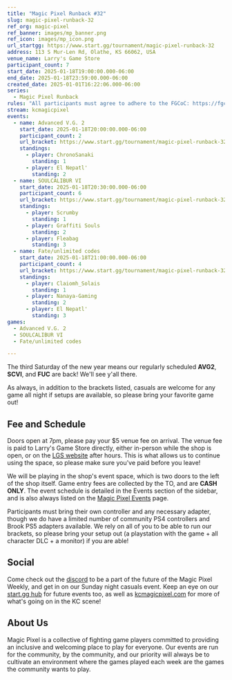```yaml
---
title: "Magic Pixel Runback #32"
slug: magic-pixel-runback-32
ref_org: magic-pixel
ref_banner: images/mp_banner.png
ref_icon: images/mp_icon.png
url_startgg: https://www.start.gg/tournament/magic-pixel-runback-32
address: 113 S Mur-Len Rd, Olathe, KS 66062, USA
venue_name: Larry's Game Store
participant_count: 7
start_date: 2025-01-18T19:00:00.000-06:00
end_date: 2025-01-18T23:59:00.000-06:00
created_date: 2025-01-01T16:22:06.000-06:00
series:
  - Magic Pixel Runback
rules: "All participants must agree to adhere to the FGCoC: https://fgcoc.com/"
stream: kcmagicpixel
events:
  - name: Advanced V.G. 2
    start_date: 2025-01-18T20:00:00.000-06:00
    participant_count: 2
    url_bracket: https://www.start.gg/tournament/magic-pixel-runback-32/events/advanced-v-g-2/brackets/1853133/2731946
    standings:
      - player: ChronoSanaki
        standing: 1
      - player: El Nepatl'
        standing: 2
  - name: SOULCALIBUR VI
    start_date: 2025-01-18T20:30:00.000-06:00
    participant_count: 6
    url_bracket: https://www.start.gg/tournament/magic-pixel-runback-32/events/soulcalibur-vi/brackets/1853123/2731936
    standings:
      - player: Scrumby
        standing: 1
      - player: Graffiti Souls
        standing: 2
      - player: Fleabag
        standing: 3
  - name: Fate/unlimited codes
    start_date: 2025-01-18T21:00:00.000-06:00
    participant_count: 4
    url_bracket: https://www.start.gg/tournament/magic-pixel-runback-32/events/fate-unlimited-codes/brackets/1853127/2731940
    standings:
      - player: Claiomh_Solais
        standing: 1
      - player: Nanaya-Gaming
        standing: 2
      - player: El Nepatl'
        standing: 3
games:
  - Advanced V.G. 2
  - SOULCALIBUR VI
  - Fate/unlimited codes

---
```


The third Saturday of the new year means our regularly scheduled **AVG2**, **SCVI**, and **FUC** are back! We'll see y'all there. <!--more-->

As always, in addition to the brackets listed, casuals are welcome for any game all night if setups are available, so please bring your favorite game out! 

## Fee and Schedule

Doors open at 7pm, please pay your $5 venue fee on arrival. The venue fee is paid to Larry's Game Store directly, either in-person while the shop is open, or on the [LGS website](https://www.larrysgamestore.com/products/kc-magic-pixel-5) after hours. This is what allows us to continue using the space, so please make sure you've paid before you leave!

We will be playing in the shop's event space, which is two doors to the left of the shop itself. Game entry fees are collected by the TO, and are **CASH ONLY**. The event schedule is detailed in the Events section of the sidebar, and is also always listed on the [Magic Pixel Events](https://kcmagicpixel.com/events/) page.

Participants must bring their own controller and any necessary adapter, though we do have a limited number of community PS4 controllers and Brook PS5 adapters available. We rely on all of you to be able to run our brackets, so please bring your setup out (a playstation with the game + all character DLC + a monitor) if you are able!  

## Social

Come check out the [discord](https://discord.gg/jkmn6CVrrQ) to be a part of the future of the Magic Pixel Weekly, and get in on our Sunday night casuals event. Keep an eye on our [start.gg hub](https://www.start.gg/hub/magic-pixel) for future events too, as well as [kcmagicpixel.com](https://kcmagicpixel.com) for more of what's going on in the KC scene!

## About Us

Magic Pixel is a collective of fighting game players committed to providing an inclusive and welcoming place to play for everyone. Our events are run for the community, by the community, and our priority will always be to cultivate an environment where the games played each week are the games the community wants to play.
  